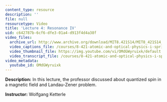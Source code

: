 ```yaml
---
content_type: resource
description: ''
file: null
resourcetype: Video
title: 'Lecture 4: Resonance IV'
uid: c642787b-6cf6-dfe3-01a4-d913f4d4a38f
video_files:
  archive_url: http://www.archive.org/download/MIT8.421S14/MIT8_421S14_lec04_300k.mp4
  video_captions_file: /courses/8-421-atomic-and-optical-physics-i-spring-2014/57c8936d192457749f8035b1d54dce41_OMdGWyruixk.vtt
  video_thumbnail_file: https://img.youtube.com/vi/OMdGWyruixk/default.jpg
  video_transcript_file: /courses/8-421-atomic-and-optical-physics-i-spring-2014/c9e249f774c9c13656ca281e63c565ee_OMdGWyruixk.pdf
video_metadata:
  youtube_id: OMdGWyruixk
---
```


**Description:** In this lecture, the professor discussed about quantized spin in a magnetic field and Landau-Zener problem.

**Instructor:** Wolfgang Ketterle